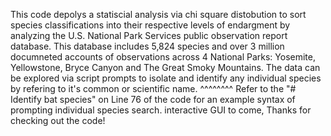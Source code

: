 This code depolys a statiscial analysis via chi square distobution to sort species classifications into their respective 
levels of endargment by analyzing the U.S. National Park Services public observation report database.
This database includes 5,824 species and over 3 million documneted accounts of observations across 4 National Parks:
Yosemite, Yellowstone, Bryce Canyon and The Great Smoky Mountains.
The data can be explored via script prompts to isolate and identify any individual species by refering to it's common or
scientific name.
^^^^^^^^   Refer to the "# Identify bat species" on Line 76 of the code for an example syntax of prompting individual species search.
interactive GUI to come,
Thanks for checking out the code!
